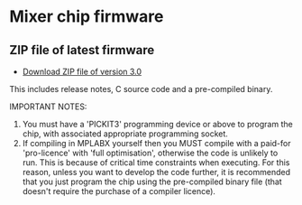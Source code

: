 # Mixer chip firmware

## ZIP file of latest firmware
- [Download ZIP file of version 3.0](Spectral_MixerFirmwareV3.zip)

This includes release notes,  C source code and a pre-compiled binary. 

IMPORTANT NOTES: 
1. You must have a 'PICKIT3' programming device or above to program the chip, with associated appropriate programming socket.
2. If compiling in MPLABX yourself then you MUST compile with a paid-for 'pro-licence' with 'full optimisation', otherwise the code is unlikely to run. This is because of critical time constraints when executing. For this reason, unless you want to develop the code further, it is recommended that you just program the chip using the pre-compiled binary file (that doesn't require the purchase of  a compiler licence).



